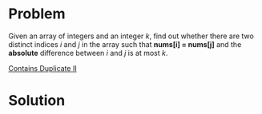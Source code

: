 
# Problem

Given an array of integers and an integer _k_, find out whether there are two
distinct indices _i_ and _j_ in the array such that **nums[i] = nums[j]** and
the **absolute** difference between _i_ and _j_ is at most _k_.



[Contains Duplicate II](https://leetcode.com/problems/contains-duplicate-ii)

# Solution



